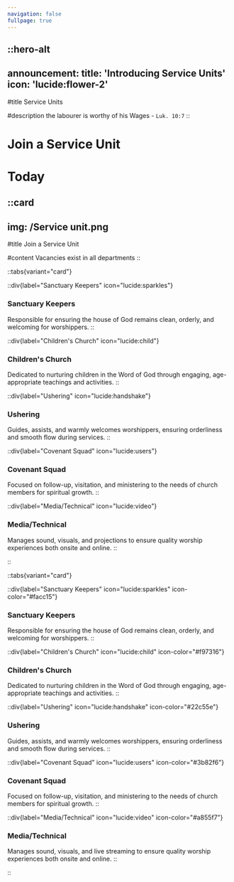 ```yaml
---
navigation: false
fullpage: true
---
```



::hero-alt
---
announcement:
  title: 'Introducing Service Units'
  icon: 'lucide:flower-2'
---

#title
Service Units

#description
the labourer is worthy of his Wages - `Luk. 10:7`
::




<!-- source: https://github.com/mfg888/Responsive-Tailwind-CSS-Grid/blob/main/index.html -->

<div class="text-center p-10">
    <h1 class="font-bold text-4xl mb-4">Join a Service Unit</h1>
    <h1 class="text-3xl">Today</h1>
</div>

::card
---
img: /Service unit.png
---
#title
Join a Service Unit

#content
Vacancies exist in all departments
::


::tabs{variant="card"}

  ::div{label="Sanctuary Keepers" icon="lucide:sparkles"}
  ### Sanctuary Keepers
  Responsible for ensuring the house of God remains clean, orderly, and welcoming for worshippers.
  ::

  ::div{label="Children's Church" icon="lucide:child"}
  ### Children's Church
  Dedicated to nurturing children in the Word of God through engaging, age-appropriate teachings and activities.
  ::

  ::div{label="Ushering" icon="lucide:handshake"}
  ### Ushering
  Guides, assists, and warmly welcomes worshippers, ensuring orderliness and smooth flow during services.
  ::

  ::div{label="Covenant Squad" icon="lucide:users"}
  ### Covenant Squad
  Focused on follow-up, visitation, and ministering to the needs of church members for spiritual growth.
  ::

  ::div{label="Media/Technical" icon="lucide:video"}
  ### Media/Technical
  Manages sound, visuals, and projections to ensure quality worship experiences both onsite and online.
  ::

::


::tabs{variant="card"}

  ::div{label="Sanctuary Keepers" icon="lucide:sparkles" icon-color="#facc15"}
  ### Sanctuary Keepers
  Responsible for ensuring the house of God remains clean, orderly, and welcoming for worshippers.
  ::

  ::div{label="Children's Church" icon="lucide:child" icon-color="#f97316"}
  ### Children's Church
  Dedicated to nurturing children in the Word of God through engaging, age-appropriate teachings and activities.
  ::

  ::div{label="Ushering" icon="lucide:handshake" icon-color="#22c55e"}
  ### Ushering
  Guides, assists, and warmly welcomes worshippers, ensuring orderliness and smooth flow during services.
  ::

  ::div{label="Covenant Squad" icon="lucide:users" icon-color="#3b82f6"}
  ### Covenant Squad
  Focused on follow-up, visitation, and ministering to the needs of church members for spiritual growth.
  ::

  ::div{label="Media/Technical" icon="lucide:video" icon-color="#a855f7"}
  ### Media/Technical
  Manages sound, visuals, and live streaming to ensure quality worship experiences both onsite and online.
  ::

::
